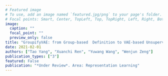 ```yaml
---
# Featured image
# To use, add an image named `featured.jpg/png` to your page's folder.
# Focal points: Smart, Center, TopLeft, Top, TopRight, Left, Right, BottomLeft, Bottom, BottomRight.
image:
  caption: ""
  focal_point: ""
  preview_only: false
title: "GroupifyVAE: from Group-based  Definition to VAE-based Unsupervised Representation Disentanglement"
date: 2021-02-01
authors: ["Tao Yang", "Xuanchi Ren", "Yuwang Wang", "Wenjun Zeng"]
publication_types: ["3"]
featured: False
publication: "*Under Review*. Area: Representation Learning"
---
```



